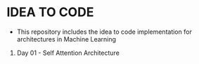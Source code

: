 # IDEA TO CODE
* This repository includes the idea to code implementation for architectures in Machine Learning
1. Day 01 - Self Attention Architecture
